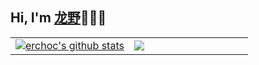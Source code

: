 ## Hi, I'm [龙野](https://github.com/erchoc)👋👋👋

<table width="960px">
<tr>
  
<td width="50%">
  <a href="https://github.com/erchoc">
    <img align="center" src="https://github-readme-stats.vercel.app/api?username=erchoc&show_icons=true&theme=radical&count_private=true" alt="erchoc's github stats" />
  </a>
</td>

<td width="50%">
  <a href="https://github.com/erchoc">
    <img align="center" src="https://github-readme-stats.vercel.app/api/top-langs/?username=erchoc&layout=compact&theme=radical" />
  </a>
</td>

</tr>
</table>




